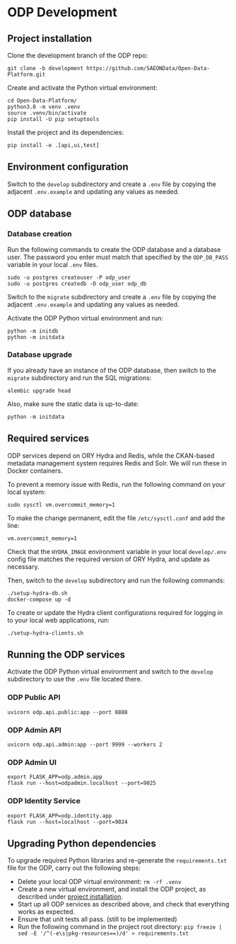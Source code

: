 # ODP Development

## Project installation
Clone the development branch of the ODP repo:

    git clone -b development https://github.com/SAEONData/Open-Data-Platform.git

Create and activate the Python virtual environment:

    cd Open-Data-Platform/
    python3.8 -m venv .venv
    source .venv/bin/activate
    pip install -U pip setuptools

Install the project and its dependencies:

    pip install -e .[api,ui,test]

## Environment configuration
Switch to the `develop` subdirectory and create a `.env` file by copying the adjacent
`.env.example` and updating any values as needed.

## ODP database

### Database creation
Run the following commands to create the ODP database and a database user. The password you
enter must match that specified by the `ODP_DB_PASS` variable in your local `.env` files.

    sudo -u postgres createuser -P odp_user
    sudo -u postgres createdb -O odp_user odp_db

Switch to the `migrate` subdirectory and create a `.env` file by copying the adjacent
`.env.example` and updating any values as needed.

Activate the ODP Python virtual environment and run:

    python -m initdb
    python -m initdata

### Database upgrade
If you already have an instance of the ODP database, then switch to the `migrate` subdirectory
and run the SQL migrations:

    alembic upgrade head

Also, make sure the static data is up-to-date:

    python -m initdata

## Required services
ODP services depend on ORY Hydra and Redis, while the CKAN-based metadata management
system requires Redis and Solr. We will run these in Docker containers.

To prevent a memory issue with Redis, run the following command on your local system:

    sudo sysctl vm.overcommit_memory=1

To make the change permanent, edit the file `/etc/sysctl.conf` and add the line:

    vm.overcommit_memory=1

Check that the `HYDRA_IMAGE` environment variable in your local `develop/.env`
config file matches the required version of ORY Hydra, and update as necessary.

Then, switch to the `develop` subdirectory and run the following commands:

    ./setup-hydra-db.sh
    docker-compose up -d

To create or update the Hydra client configurations required for logging in
to your local web applications, run:

    ./setup-hydra-clients.sh

## Running the ODP services
Activate the ODP Python virtual environment and switch to the `develop` subdirectory
to use the `.env` file located there.

### ODP Public API
    uvicorn odp.api.public:app --port 8888

### ODP Admin API
    uvicorn odp.api.admin:app --port 9999 --workers 2

### ODP Admin UI
    export FLASK_APP=odp.admin.app
    flask run --host=odpadmin.localhost --port=9025

### ODP Identity Service
    export FLASK_APP=odp.identity.app
    flask run --host=localhost --port=9024

## Upgrading Python dependencies
To upgrade required Python libraries and re-generate the `requirements.txt`
file for the ODP, carry out the following steps:

- Delete your local ODP virtual environment: `rm -rf .venv`
- Create a new virtual environment, and install the ODP project, as described under
  [project installation](#project-installation).
- Start up all ODP services as described above, and check that everything works as expected.
- Ensure that unit tests all pass. (still to be implemented)
- Run the following command in the project root directory:
`pip freeze | sed -E '/^(-e\s|pkg-resources==)/d' > requirements.txt`
